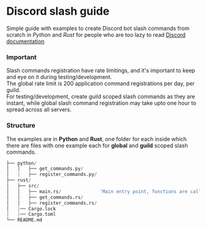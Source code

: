 # Discord slash guide
Simple guide with examples to create Discord bot slash commands from scratch
in *Python* and *Rust* for people who are too lazy to read 
[Discord documentation](https://discord.com/developers/docs/interactions/application-commands)

### Important
Slash commands registration have rate limitings, and it's important to keep and eye on it during testing/development.<br>
The global rate limit is 200 application command registrations per day, per guild. <br>
For testing/development, create guild scoped slash commands as they are instant, while global slash command registration
may take upto one hour to spread across all servers.

### Structure
The examples are in **Python** and **Rust**, one folder for each
inside which there are files with one example each for **global** and **guild**
scoped slash commands.

```py
├── python/                                        
│   │   ├── get_commands.py/    
│   |   ├── register_commands.py/                                                       
├── rust/
│   ├── src/     
│   │   ├── main.rs/              'Main entry point, functions are called here'                                             
│   │   ├── get_commands.rs/  
│   │   ├── register_commands.rs/  
│   |── Cargo.lock 
|   |── Cargo.toml          
└── README.md
```